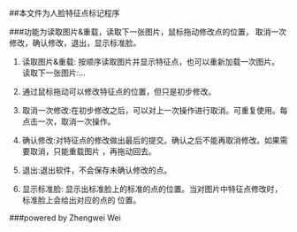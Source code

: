 ##本文件为人脸特征点标记程序

###功能为读取图片&重载，读取下一张图片，鼠标拖动修改点的位置， 取消一次修改，确认修改，退出，显示标准脸。


1. 读取图片&重载: 按顺序读取图片并显示特征点，也可以重新加载一次图片。
读取下一张图片:...


2. 通过鼠标拖动可以修改特征点的位置，但只是初步修改。


3. 取消一次修改:在初步修改之后，可以对上一次操作进行取消。可重复使用。每点击一次，取消一次操作。


4. 确认修改:对特征点的修改做出最后的提交。确认之后不能再取消修改。如果需要取消，只能重载图片
，再拖动回去。


5. 退出:退出软件，不会保存未确认修改的点。

6. 显示标准脸: 显示出标准脸上的标准的点的位置。当对图片中特征点修改时，标准脸上会给出对应的点的
位置。


###powered by Zhengwei Wei